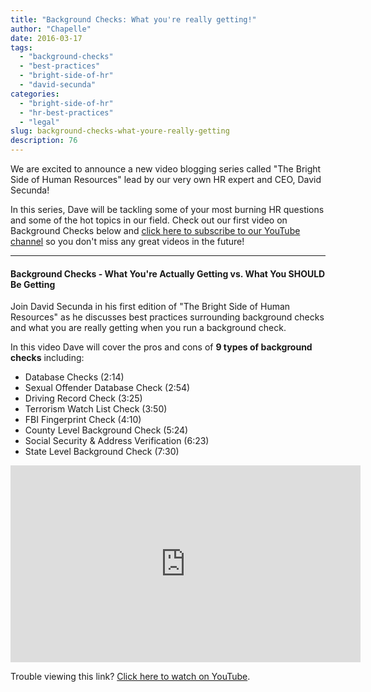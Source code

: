 ```yaml
---
title: "Background Checks: What you're really getting!"
author: "Chapelle"
date: 2016-03-17
tags:
  - "background-checks"
  - "best-practices"
  - "bright-side-of-hr"
  - "david-secunda"
categories:
  - "bright-side-of-hr"
  - "hr-best-practices"
  - "legal"
slug: background-checks-what-youre-really-getting
description: 76
---
```

We are excited to announce a new video blogging series called "The Bright Side of Human Resources" lead by our very own HR expert and CEO, David Secunda!  
  
In this series, Dave will be tackling some of your most burning HR questions and some of the hot topics in our field. Check out our first video on Background Checks below and [click here to subscribe to our YouTube channel](http://www.youtube.com/channel/UC4A46JscOhljqIyqeNo8Mhg?sub_confirmation=1) so you don't miss any great videos in the future!

* * *
  
  

#### Background Checks - What You're Actually Getting vs. What You SHOULD Be Getting
Join David Secunda in his first edition of "The Bright Side of Human Resources" as he discusses best practices surrounding background checks and what you are really getting when you run a background check.  
  
In this video Dave will cover the pros and cons of **9 types of background checks** including:
- Database Checks (2:14)
- Sexual Offender Database Check (2:54)
- Driving Record Check (3:25)
- Terrorism Watch List Check (3:50)
- FBI Fingerprint Check (4:10)
- County Level Background Check (5:24)
- Social Security & Address Verification (6:23)
- State Level Background Check (7:30)
<iframe src="https://www.youtube.com/embed/6K-R9LpYtqM" width="560" height="315" frameborder="0" allowfullscreen="allowfullscreen"></iframe>  
  
Trouble viewing this link? [Click here to watch on YouTube](https://youtu.be/6K-R9LpYtqM).  
  
<!-- Twitter single-event website tag code --><script src="//platform.twitter.com/oct.js" type="text/javascript"></script><script type="text/javascript">twttr.conversion.trackPid('nukm5', { tw_sale_amount: 0, tw_order_quantity: 0 });</script><noscript>
<img height="1" width="1" style="display:none;" alt="" src="https://analytics.twitter.com/i/adsct?txn_id=nukm5&amp;p_id=Twitter&amp;tw_sale_amount=0&amp;tw_order_quantity=0">
<img height="1" width="1" style="display:none;" alt="" src="//t.co/i/adsct?txn_id=nukm5&amp;p_id=Twitter&amp;tw_sale_amount=0&amp;tw_order_quantity=0">
</noscript><!-- End Twitter single-event website tag code -->
